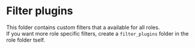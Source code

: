 # Filter plugins

This folder contains custom filters that a available for all roles.  
If you want more role specific filters, create a `filter_plugins` folder in the role folder tself.